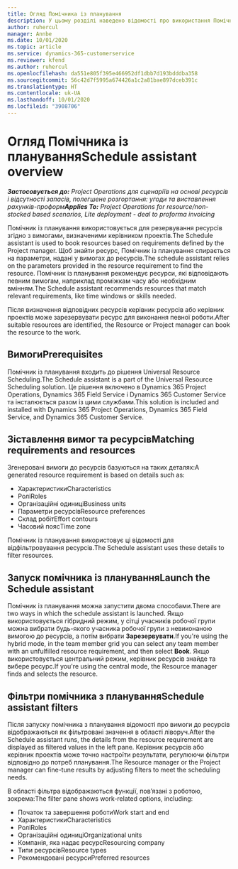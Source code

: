 ```yaml
---
title: Огляд Помічника із планування
description: У цьому розділі наведено відомості про використання Помічника з планування для резервування ресурсів.
author: ruhercul
manager: Annbe
ms.date: 10/01/2020
ms.topic: article
ms.service: dynamics-365-customerservice
ms.reviewer: kfend
ms.author: ruhercul
ms.openlocfilehash: da551e805f395e466952df1dbb7d193bdddba358
ms.sourcegitcommit: 56c42d7f5995a674426a1c2a81bae897dceb391c
ms.translationtype: HT
ms.contentlocale: uk-UA
ms.lasthandoff: 10/01/2020
ms.locfileid: "3908706"
---
```

# <a name="schedule-assistant-overview"></a><span data-ttu-id="040cf-103">Огляд Помічника із планування</span><span class="sxs-lookup"><span data-stu-id="040cf-103">Schedule assistant overview</span></span>

<span data-ttu-id="040cf-104">_**Застосовується до:** Project Operations для сценаріїв на основі ресурсів і відсутності запасів, полегшене розгортання: угоди та виставлення рахунків-проформ_</span><span class="sxs-lookup"><span data-stu-id="040cf-104">_**Applies To:** Project Operations for resource/non-stocked based scenarios, Lite deployment - deal to proforma invoicing_</span></span>

<span data-ttu-id="040cf-105">Помічник із планування використовується для резервування ресурсів згідно з вимогами, визначеними керівником проектів.</span><span class="sxs-lookup"><span data-stu-id="040cf-105">The Schedule assistant is used to book resources based on requirements defined by the Project manager.</span></span> <span data-ttu-id="040cf-106">Щоб знайти ресурс, Помічник із планування спирається на параметри, надані у вимогах до ресурсів.</span><span class="sxs-lookup"><span data-stu-id="040cf-106">The schedule assistant relies on the parameters provided in the resource requirement to find the resource.</span></span> <span data-ttu-id="040cf-107">Помічник із планування рекомендує ресурси, які відповідають певним вимогам, наприклад проміжкам часу або необхідним вмінням.</span><span class="sxs-lookup"><span data-stu-id="040cf-107">The Schedule assistant recommends resources that match relevant requirements, like time windows or skills needed.</span></span>

<span data-ttu-id="040cf-108">Після визначення відповідних ресурсів керівник ресурсів або керівник проектів може зарезервувати ресурс для виконання певної роботи.</span><span class="sxs-lookup"><span data-stu-id="040cf-108">After suitable resources are identified, the Resource or Project manager can book the resource to the work.</span></span>

## <a name="prerequisites"></a><span data-ttu-id="040cf-109">Вимоги</span><span class="sxs-lookup"><span data-stu-id="040cf-109">Prerequisites</span></span>

<span data-ttu-id="040cf-110">Помічник із планування входить до рішення Universal Resource Scheduling.</span><span class="sxs-lookup"><span data-stu-id="040cf-110">The Schedule assistant is a part of the Universal Resource Scheduling solution.</span></span> <span data-ttu-id="040cf-111">Це рішення включено в Dynamics 365 Project Operations, Dynamics 365 Field Service і Dynamics 365 Customer Service та інсталюється разом із цими службами.</span><span class="sxs-lookup"><span data-stu-id="040cf-111">This solution is included and installed with Dynamics 365 Project Operations, Dynamics 365 Field Service, and Dynamics 365 Customer Service.</span></span>

## <a name="matching-requirements-and-resources"></a><span data-ttu-id="040cf-112">Зіставлення вимог та ресурсів</span><span class="sxs-lookup"><span data-stu-id="040cf-112">Matching requirements and resources</span></span>

<span data-ttu-id="040cf-113">Згенеровані вимоги до ресурсів базуються на таких деталях:</span><span class="sxs-lookup"><span data-stu-id="040cf-113">A generated resource requirement is based on details such as:</span></span>

-   <span data-ttu-id="040cf-114">Характеристики</span><span class="sxs-lookup"><span data-stu-id="040cf-114">Characteristics</span></span>
-   <span data-ttu-id="040cf-115">Ролі</span><span class="sxs-lookup"><span data-stu-id="040cf-115">Roles</span></span>
-   <span data-ttu-id="040cf-116">Організаційні одиниці</span><span class="sxs-lookup"><span data-stu-id="040cf-116">Business units</span></span>
-   <span data-ttu-id="040cf-117">Параметри ресурсів</span><span class="sxs-lookup"><span data-stu-id="040cf-117">Resource preferences</span></span>
-   <span data-ttu-id="040cf-118">Склад робіт</span><span class="sxs-lookup"><span data-stu-id="040cf-118">Effort contours</span></span>
-   <span data-ttu-id="040cf-119">Часовий пояс</span><span class="sxs-lookup"><span data-stu-id="040cf-119">Time zone</span></span>

<span data-ttu-id="040cf-120">Помічник із планування використовує ці відомості для відфільтровування ресурсів.</span><span class="sxs-lookup"><span data-stu-id="040cf-120">The Schedule assistant uses these details to filter resources.</span></span>

## <a name="launch-the-schedule-assistant"></a><span data-ttu-id="040cf-121">Запуск помічника із планування</span><span class="sxs-lookup"><span data-stu-id="040cf-121">Launch the Schedule assistant</span></span>

<span data-ttu-id="040cf-122">Помічник із планування можна запустити двома способами.</span><span class="sxs-lookup"><span data-stu-id="040cf-122">There are two ways in which the schedule assistant is launched.</span></span> <span data-ttu-id="040cf-123">Якщо використовується гібридний режим, у сітці учасників робочої групи можна вибрати будь-якого учасника робочої групи з невиконаною вимогою до ресурсів, а потім вибрати **Зарезервувати**.</span><span class="sxs-lookup"><span data-stu-id="040cf-123">If you're using the hybrid mode, in the team member grid you can select any team member with an unfulfilled resource requirement, and then select **Book**.</span></span> <span data-ttu-id="040cf-124">Якщо використовується центральний режим, керівник ресурсів знайде та вибере ресурс.</span><span class="sxs-lookup"><span data-stu-id="040cf-124">If you're using the central mode, the Resource manager finds and selects the resource.</span></span>

## <a name="schedule-assistant-filters"></a><span data-ttu-id="040cf-125">Фільтри помічника з планування</span><span class="sxs-lookup"><span data-stu-id="040cf-125">Schedule assistant filters</span></span>

<span data-ttu-id="040cf-126">Після запуску помічника з планування відомості про вимоги до ресурсів відображаються як фільтровані значення в області ліворуч.</span><span class="sxs-lookup"><span data-stu-id="040cf-126">After the Schedule assistant runs, the details from the resource requirement are displayed as filtered values in the left pane.</span></span> <span data-ttu-id="040cf-127">Керівник ресурсів або керівник проектів може точно настроїти результати, регулюючи фільтри відповідно до потреб планування.</span><span class="sxs-lookup"><span data-stu-id="040cf-127">The Resource manager or the Project manager can fine-tune results by adjusting filters to meet the scheduling needs.</span></span>

<span data-ttu-id="040cf-128">В області фільтра відображаються функції, пов’язані з роботою, зокрема:</span><span class="sxs-lookup"><span data-stu-id="040cf-128">The filter pane shows work-related options, including:</span></span>

-   <span data-ttu-id="040cf-129">Початок та завершення роботи</span><span class="sxs-lookup"><span data-stu-id="040cf-129">Work start and end</span></span>
-   <span data-ttu-id="040cf-130">Характеристики</span><span class="sxs-lookup"><span data-stu-id="040cf-130">Characteristics</span></span>
-   <span data-ttu-id="040cf-131">Ролі</span><span class="sxs-lookup"><span data-stu-id="040cf-131">Roles</span></span>
-   <span data-ttu-id="040cf-132">Організаційні одиниці</span><span class="sxs-lookup"><span data-stu-id="040cf-132">Organizational units</span></span>
-   <span data-ttu-id="040cf-133">Компанія, яка надає ресурс</span><span class="sxs-lookup"><span data-stu-id="040cf-133">Resourcing company</span></span>
-   <span data-ttu-id="040cf-134">Типи ресурсів</span><span class="sxs-lookup"><span data-stu-id="040cf-134">Resource types</span></span>
-   <span data-ttu-id="040cf-135">Рекомендовані ресурси</span><span class="sxs-lookup"><span data-stu-id="040cf-135">Preferred resources</span></span>
